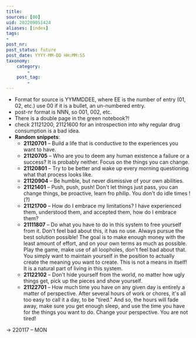```yaml
---
title:
sources: [00]
uid: 202209051424
aliases: [index]
tags:
-
post_nr:
post_status: future
post_date: YYYY-MM-DD HH:MM:SS
taxonomy:
    category:
        -
    post_tag:
        -
---
```


- Format for source is YYMMDDEE, where EE is the number of entry (01, 02, etc.) use 00 if it is a bullet, an un-numbered entry.
- post-nr format is NNN, so 001, 002, etc.
- There is a double page in the green notebook?!
- check 21121200, 21121600 for an introspection into why regular drug consumption is a bad idea.
- **Random snippets**:
	- **21120701** – Build a life that is conductive to the experiences you want to have.
	- **21120705** – Who are you to deem any human existence a failure or a success? It is probably neither. Focus on the things you can change.
	- **21120801** – Try to be better and wake up every morning questioning what that process looks like.
	- **21120904** – Be humble, but never dismissive of your own abilities.
	- **21121401** – Push, push, push! Don't let things just pass, you can change things, be proactive, learn fro philip. You don't do idle times !(?)
	- **21121700** – How do I embrace my limitations? I have experienced them, understood them, and accepted them, how do I embrace them?
	- **21111807** – Do what you have to do in this system to free yourself from it. Don't feel bad about this, it has no use. Always pursue the best solution possible! The goal is to make enough money with the least amount of effort, and on your own terms as much as possible. Play the game, make use of all loopholes, don't feel bad about that. You simply want to maintain yourself in the position to actually create the meaning you want to create. This is not a means in itself! It is a natural part of living in this system.
	- **21122102** – Don't hide yourself from the world, no matter how ugly things get, pick up the pieces and show yourself.
	- **21122701** – How much time you have on any given day is entirely a matter of perspective. After several hours of work or chores, it's all too easy to call it a day, to be "tired." And so, the hours will fade away, make sure you get enough sleep, and use the time you have for the things you want to do. Change your perspective. You are not tired!


-> 220117 – MON